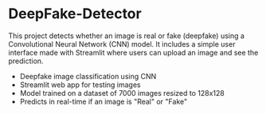 # DeepFake-Detector

This project detects whether an image is real or fake (deepfake) using a Convolutional Neural Network (CNN) model. It includes a simple user interface made with Streamlit where users can upload an image and see the prediction.

- Deepfake image classification using CNN
- Streamlit web app for testing images
- Model trained on a dataset of 7000 images resized to 128x128
- Predicts in real-time if an image is "Real" or "Fake"
